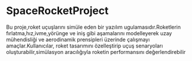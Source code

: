 # SpaceRocketProject
Bu proje,roket uçuşlarını simüle eden bir yazılım ugulamasıdır.Roketlerin fırlatma,hız,ivme,yörünge ve iniş gibi aşamalarını modelleyerek uzay mühendisliği ve aerodinamik prensipleri üzerinde çalışmayı amaçlar.Kullanıcılar, roket tasarımını özelleştirip uçuş senaryoları oluşturabilir,simülasyon aracılığıyla roketin performansını değerlendirebilir  

